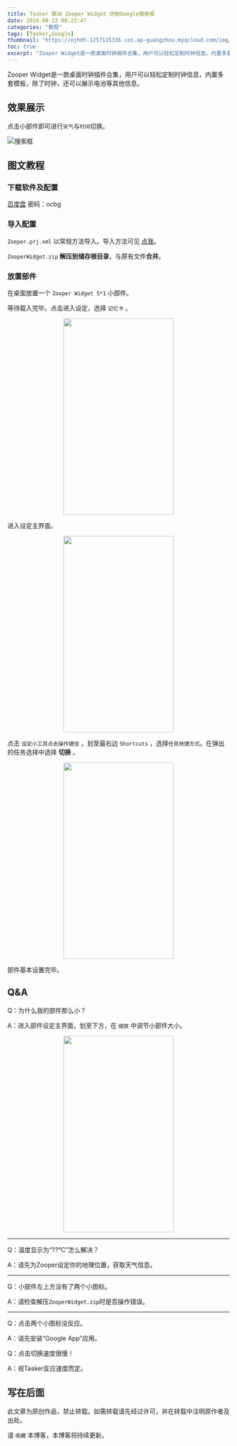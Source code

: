 ```yaml
---
title: Tasker 联动 Zooper Widget 仿制Google搜索框
date: 2018-08-22 08:23:47
categories: "教程"
tags: [Tasker,Google]
thumbnail: "https://ojhdt-1257115336.cos.ap-guangzhou.myqcloud.com/img/20180822/0.png"
toc: true
excerpt: "Zooper Widget是一款桌面时钟插件合集，用户可以轻松定制时钟信息，内置多套模板，除了时钟，还可以展示电池等其他信息。"
---
```

Zooper Widget是一款桌面时钟插件合集，用户可以轻松定制时钟信息，内置多套模板，除了时钟，还可以展示电池等其他信息。

## 效果展示

点击小部件即可进行`天气`与`时间`切换。

![搜索框](https://ojhdt-1257115336.cos.ap-guangzhou.myqcloud.com/img/20180822/1.png)

## 图文教程

### 下载软件及配置

[百度盘](https://pan.baidu.com/s/1Hd3PeHvSM9Hs8WkkYEBeeA) 密码：ocbg

### 导入配置

`Zooper.prj.xml` 以常规方法导入。导入方法可见 [点我](https://blog.ojhdt.com/20180821/tasker-clipboard/#%E5%AF%BC%E5%85%A5%E9%85%8D%E7%BD%AE)。

`ZooperWidget.zip` **解压到储存根目录**，与原有文件**合并**。

### 放置部件

在桌面放置一个 `Zooper Widget 5*1` 小部件。

等待载入完毕。点击进入设定，选择 `记忆卡` 。

<div align=center>
<img src="https://ojhdt-1257115336.cos.ap-guangzhou.myqcloud.com/img/20180822/2.png" width="250" height="444" />
</div>

进入设定主界面。

<div align=center>
<img src="https://ojhdt-1257115336.cos.ap-guangzhou.myqcloud.com/img/20180822/3.png" width="250" height="444" />
</div>

点击 `设定小工具点击操作捷径` ，划至最右边 `Shortcuts` ，选择`任务快捷方式`。在弹出的任务选择中选择 **切换** 。

<div align=center>
<img src="https://ojhdt-1257115336.cos.ap-guangzhou.myqcloud.com/img/20180822/4.png" width="250" height="444" />
</div>

部件基本设置完毕。

## Q&A

Q：为什么我的部件那么小？

A：进入部件设定主界面，划至下方，在 `缩放` 中调节小部件大小。


<div align=center>
<img src="https://ojhdt-1257115336.cos.ap-guangzhou.myqcloud.com/img/20180822/5.png" width="250" height="444" />
</div>

---

Q：温度显示为“??℃”怎么解决？

A：请先为Zooper设定你的地理位置，获取天气信息。

---

Q：小部件左上方没有了两个小图标。

A：请检查解压`ZooperWidget.zip`时是否操作错误。

---

Q：点击两个小图标没反应。

A：请先安装“Google App”应用。

Q：点击切换速度很慢！

A：视Tasker反应速度而定。

## 写在后面
此文章为原创作品，禁止转载。如需转载请先经过许可，并在转载中注明原作者及出处。

请 `收藏` 本博客，本博客将持续更新。
